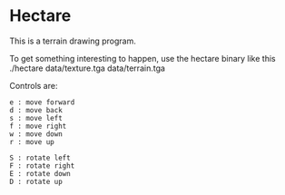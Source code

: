 Hectare
=======

This is a terrain drawing program.

To get something interesting to happen, use the hectare binary like this
./hectare data/texture.tga data/terrain.tga

Controls are:

    e : move forward
    d : move back
    s : move left
    f : move right
    w : move down
    r : move up
    
    S : rotate left
    F : rotate right
    E : rotate down
    D : rotate up

